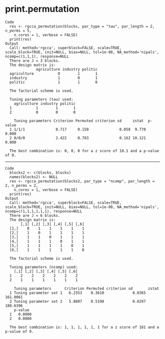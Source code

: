 # print.permutation

    Code
      res <- rgcca_permutation(blocks, par_type = "tau", par_length = 2, n_perms = 5,
        n_cores = 1, verbose = FALSE)
      print(res)
    Output
      Call: method='rgcca', superblock=FALSE, scale=TRUE, scale_block=TRUE, init=NULL, bias=NULL, tol=1e-08, NA_method='nipals', ncomp=c(1,1,1), response=NULL 
      There are J = 3 blocks.
      The design matrix is:
                  agriculture industry politic
      agriculture           0        1       1
      industry              1        0       1
      politic               1        1       0
      
      The factorial scheme is used.
      
      Tuning parameters (tau) used: 
        agriculture industry politic
      1           1        1       1
      2           0        0       0
      
        Tuning parameters Criterion Permuted criterion sd     zstat  p-value
      1 1/1/1              0.717     0.150              0.058  9.770  0.000 
      2 0/0/0              2.422     0.783              0.162 10.121  0.000 
      
      The best combination is: 0, 0, 0 for a z score of 10.1 and a p-value of 0.

---

    Code
      blocks2 <- c(blocks, blocks)
      names(blocks2) <- NULL
      res <- rgcca_permutation(blocks2, par_type = "ncomp", par_length = 2, n_perms = 2,
        n_cores = 1, verbose = FALSE)
      print(res)
    Output
      Call: method='rgcca', superblock=FALSE, scale=TRUE, scale_block=TRUE, init=NULL, bias=NULL, tol=1e-08, NA_method='nipals', ncomp=c(1,1,1,1,1,1), response=NULL 
      There are J = 6 blocks.
      The design matrix is:
           [,1] [,2] [,3] [,4] [,5] [,6]
      [1,]    0    1    1    1    1    1
      [2,]    1    0    1    1    1    1
      [3,]    1    1    0    1    1    1
      [4,]    1    1    1    0    1    1
      [5,]    1    1    1    1    0    1
      [6,]    1    1    1    1    1    0
      
      The factorial scheme is used.
      
      Tuning parameters (ncomp) used: 
        [,1] [,2] [,3] [,4] [,5] [,6]
      1    2    2    2    2    2    2
      2    1    1    1    1    1    1
      
        Tuning parameters      Criterion Permuted criterion sd       zstat   
      1 Tuning parameter set 1   6.2353    0.3610             0.0365 161.0061
      2 Tuning parameter set 2   5.8807    0.5198             0.0297 180.6396
        p-value 
      1   0.0000
      2   0.0000
      
      The best combination is: 1, 1, 1, 1, 1, 1 for a z score of 181 and a p-value of 0.

